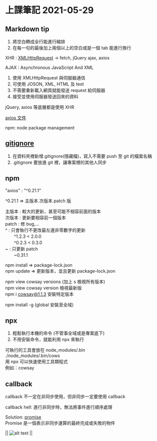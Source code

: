 # 上課筆記 2021-05-29

## Markdown tip

1. 將空白轉成全行能進行縮排
2. 在每一句的最後加上兩個以上的空白或是一個 tab 能進行換行

XHR : [XMLHttpRequest](https://developer.mozilla.org/zh-TW/docs/Web/API/XMLHttpRequest) -> fetch, jQuery ajax, axios

AJAX : Asynchronous JavaScript And XML

1. 使用 XMLHttpRequest 與伺服器通信
2. 可使用 JOSON, XML, HTML 及 text
3. 不需要重新載入網頁就能發送 request 給伺服器
4. 接受並使用伺服器發送回來的資料

jQuery, axios 等底層都是使用 XHR

[axios 文件](https://www.npmjs.com/package/axios)

npm: node package management

## [gitignore](https://www.toptal.com/developers/gitignore)

1. 在資料夾裡新增.gitignore(隱藏檔)，寫入不需要 push 至 git 的檔案名稱
2. .gitignore 要放進 git 裡，讓專案裡的其他人同步

## npm

"axios" : "^0.21.1"

^0.21.1 => 主版本.次版本.patch 版

主版本 : 較大的更新，甚至可能不相容前面的版本  
次版本 : 更新要相容前一個版本  
patch : 修 bug,...  
^ : 只會執行不更改最左邊非零數字的更新  
　　^1.2.3 < 2.0.0  
　　^0.2.3 < 0.3.0  
~ : 只更新 patch  
　　~0.31.1

npm install => package-lock.json  
npm update => 更新版本，並且更新 package-lock.json

npm view cowsay versions (加上 s 檢視所有版本)  
npm view cowsay version 檢視最新版  
npm i cowsay@1.1.3 安裝特定版本

npm install -g (global 安裝至全域)

## npx

1. 輕鬆執行本機的命令 (不管事全域或是專案底下)
2. 不用安裝命令，就能利用 npx 來執行

可執行的工具會放在 node_modules/.bin  
./node_modules/.bin/cows  
用 npx 可以快速使用工具類程式  
例如：cowsay

## callback

callback 不一定在非同步使用，但非同步一定要使用 callback

callback hell: 進行非同步時，無法將事件進行順序處理

Solution: [promise](https://developer.mozilla.org/zh-TW/docs/Web/JavaScript/Reference/Global_Objects/Promise) <br>
Promise 是一個表示非同步運算的最終完成或失敗的物件

|| ![alt text](https://i.imgur.com/9UK7uJK.jpg) ||
